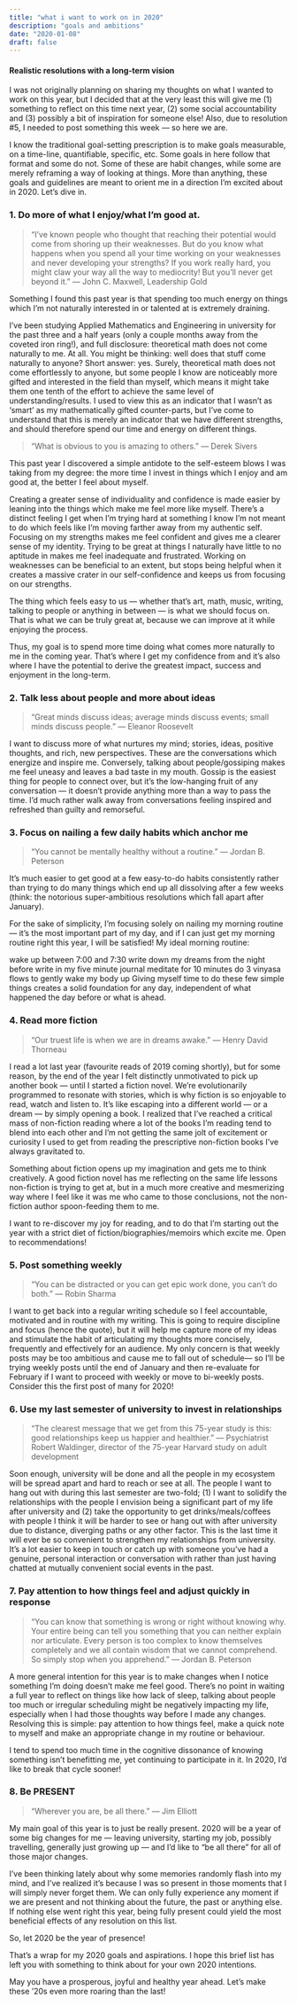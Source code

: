 ```yaml
---
title: "what i want to work on in 2020"
description: "goals and ambitions"
date: "2020-01-08"
draft: false
---
```


#### Realistic resolutions with a long-term vision

I was not originally planning on sharing my thoughts on what I wanted to work on this year, but I decided that at the very least this will give me (1) something to reflect on this time next year, (2) some social accountability and (3) possibly a bit of inspiration for someone else! Also, due to resolution #5, I needed to post something this week — so here we are.

I know the traditional goal-setting prescription is to make goals measurable, on a time-line, quantifiable, specific, etc. Some goals in here follow that format and some do not. Some of these are habit changes, while some are merely reframing a way of looking at things. More than anything, these goals and guidelines are meant to orient me in a direction I’m excited about in 2020. Let’s dive in.


### 1. Do more of what I enjoy/what I’m good at.
>“I’ve known people who thought that reaching their potential would come from shoring up their weaknesses. But do you know what happens when you spend all your time working on your weaknesses and never developing your strengths? If you work really hard, you might claw your way all the way to mediocrity! But you’ll never get beyond it.” — John C. Maxwell, Leadership Gold </br>

Something I found this past year is that spending too much energy on things which I’m not naturally interested in or talented at is extremely draining.

I’ve been studying Applied Mathematics and Engineering in university for the past three and a half years (only a couple months away from the coveted iron ring!), and full disclosure: theoretical math does not come naturally to me. At all. You might be thinking: well does that stuff come naturally to anyone? Short answer: yes. Surely, theoretical math does not come effortlessly to anyone, but some people I know are noticeably more gifted and interested in the field than myself, which means it might take them one tenth of the effort to achieve the same level of understanding/results. I used to view this as an indicator that I wasn’t as ‘smart’ as my mathematically gifted counter-parts, but I’ve come to understand that this is merely an indicator that we have different strengths, and should therefore spend our time and energy on different things.

>“What is obvious to you is amazing to others.” — Derek Sivers </br>

This past year I discovered a simple antidote to the self-esteem blows I was taking from my degree: the more time I invest in things which I enjoy and am good at, the better I feel about myself.

Creating a greater sense of individuality and confidence is made easier by leaning into the things which make me feel more like myself. There’s a distinct feeling I get when I’m trying hard at something I know I’m not meant to do which feels like I’m moving farther away from my authentic self. Focusing on my strengths makes me feel confident and gives me a clearer sense of my identity. Trying to be great at things I naturally have little to no aptitude in makes me feel inadequate and frustrated. Working on weaknesses can be beneficial to an extent, but stops being helpful when it creates a massive crater in our self-confidence and keeps us from focusing on our strengths.

The thing which feels easy to us — whether that’s art, math, music, writing, talking to people or anything in between — is what we should focus on. That is what we can be truly great at, because we can improve at it while enjoying the process.

Thus, my goal is to spend more time doing what comes more naturally to me in the coming year. That’s where I get my confidence from and it’s also where I have the potential to derive the greatest impact, success and enjoyment in the long-term.


### 2. Talk less about people and more about ideas
>“Great minds discuss ideas; average minds discuss events; small minds discuss people.” — Eleanor Roosevelt </br>

I want to discuss more of what nurtures my mind; stories, ideas, positive thoughts, and rich, new perspectives. These are the conversations which energize and inspire me. Conversely, talking about people/gossiping makes me feel uneasy and leaves a bad taste in my mouth. Gossip is the easiest thing for people to connect over, but it’s the low-hanging fruit of any conversation — it doesn’t provide anything more than a way to pass the time. I’d much rather walk away from conversations feeling inspired and refreshed than guilty and remorseful.


### 3. Focus on nailing a few daily habits which anchor me
>“You cannot be mentally healthy without a routine.” — Jordan B. Peterson </br>

It’s much easier to get good at a few easy-to-do habits consistently rather than trying to do many things which end up all dissolving after a few weeks (think: the notorious super-ambitious resolutions which fall apart after January).

For the sake of simplicity, I’m focusing solely on nailing my morning routine — it’s the most important part of my day, and if I can just get my morning routine right this year, I will be satisfied! My ideal morning routine:

wake up between 7:00 and 7:30
write down my dreams from the night before
write in my five minute journal
meditate for 10 minutes
do 3 vinyasa flows to gently wake my body up
Giving myself time to do these few simple things creates a solid foundation for any day, independent of what happened the day before or what is ahead.


### 4. Read more fiction
>“Our truest life is when we are in dreams awake.” — Henry David Thorneau </br>

I read a lot last year (favourite reads of 2019 coming shortly), but for some reason, by the end of the year I felt distinctly unmotivated to pick up another book — until I started a fiction novel. We’re evolutionarily programmed to resonate with stories, which is why fiction is so enjoyable to read, watch and listen to. It’s like escaping into a different world — or a dream — by simply opening a book. I realized that I’ve reached a critical mass of non-fiction reading where a lot of the books I’m reading tend to blend into each other and I’m not getting the same jolt of excitement or curiosity I used to get from reading the prescriptive non-fiction books I’ve always gravitated to.

Something about fiction opens up my imagination and gets me to think creatively. A good fiction novel has me reflecting on the same life lessons non-fiction is trying to get at, but in a much more creative and mesmerizing way where I feel like it was me who came to those conclusions, not the non-fiction author spoon-feeding them to me.

I want to re-discover my joy for reading, and to do that I’m starting out the year with a strict diet of fiction/biographies/memoirs which excite me. Open to recommendations!


### 5. Post something weekly
>“You can be distracted or you can get epic work done, you can’t do both.” — Robin Sharma </br>

I want to get back into a regular writing schedule so I feel accountable, motivated and in routine with my writing. This is going to require discipline and focus (hence the quote), but it will help me capture more of my ideas and stimulate the habit of articulating my thoughts more concisely, frequently and effectively for an audience. My only concern is that weekly posts may be too ambitious and cause me to fall out of schedule— so I’ll be trying weekly posts until the end of January and then re-evaluate for February if I want to proceed with weekly or move to bi-weekly posts. Consider this the first post of many for 2020!


### 6. Use my last semester of university to invest in relationships
>“The clearest message that we get from this 75-year study is this: good relationships keep us happier and healthier.” — Psychiatrist Robert Waldinger, director of the 75-year Harvard study on adult development </br>

Soon enough, university will be done and all the people in my ecosystem will be spread apart and hard to reach or see at all. The people I want to hang out with during this last semester are two-fold; (1) I want to solidify the relationships with the people I envision being a significant part of my life after university and (2) take the opportunity to get drinks/meals/coffees with people I think it will be harder to see or hang out with after university due to distance, diverging paths or any other factor. This is the last time it will ever be so convenient to strengthen my relationships from university. It’s a lot easier to keep in touch or catch up with someone you’ve had a genuine, personal interaction or conversation with rather than just having chatted at mutually convenient social events in the past.


### 7. Pay attention to how things feel and adjust quickly in response
>“You can know that something is wrong or right without knowing why. Your entire being can tell you something that you can neither explain nor articulate. Every person is too complex to know themselves completely and we all contain wisdom that we cannot comprehend. So simply stop when you apprehend.” — Jordan B. Peterson </br>

A more general intention for this year is to make changes when I notice something I’m doing doesn’t make me feel good. There’s no point in waiting a full year to reflect on things like how lack of sleep, talking about people too much or irregular scheduling might be negatively impacting my life, especially when I had those thoughts way before I made any changes. Resolving this is simple: pay attention to how things feel, make a quick note to myself and make an appropriate change in my routine or behaviour.

I tend to spend too much time in the cognitive dissonance of knowing something isn’t benefitting me, yet continuing to participate in it. In 2020, I’d like to break that cycle sooner!


### 8. Be PRESENT
>“Wherever you are, be all there.” — Jim Elliott </br>

My main goal of this year is to just be really present. 2020 will be a year of some big changes for me — leaving university, starting my job, possibly travelling, generally just growing up — and I’d like to “be all there” for all of those major changes.

I’ve been thinking lately about why some memories randomly flash into my mind, and I’ve realized it’s because I was so present in those moments that I will simply never forget them. We can only fully experience any moment if we are present and not thinking about the future, the past or anything else. If nothing else went right this year, being fully present could yield the most beneficial effects of any resolution on this list.

So, let 2020 be the year of presence!

That’s a wrap for my 2020 goals and aspirations. I hope this brief list has left you with something to think about for your own 2020 intentions.

May you have a prosperous, joyful and healthy year ahead. Let’s make these ’20s even more roaring than the last!

